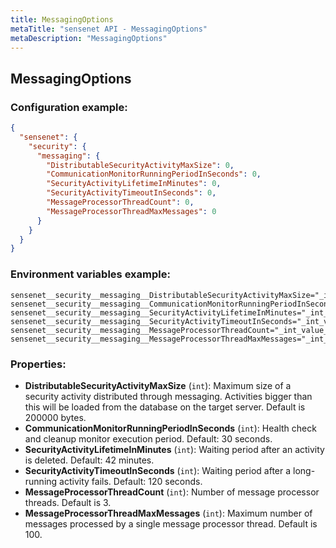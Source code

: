 ```yaml
---
title: MessagingOptions
metaTitle: "sensenet API - MessagingOptions"
metaDescription: "MessagingOptions"
---
```


## MessagingOptions


### Configuration example:
``` json
{
  "sensenet": {
    "security": {
      "messaging": {
        "DistributableSecurityActivityMaxSize": 0,
        "CommunicationMonitorRunningPeriodInSeconds": 0,
        "SecurityActivityLifetimeInMinutes": 0,
        "SecurityActivityTimeoutInSeconds": 0,
        "MessageProcessorThreadCount": 0,
        "MessageProcessorThreadMaxMessages": 0
      }
    }
  }
}
```
### Environment variables example:
```
sensenet__security__messaging__DistributableSecurityActivityMaxSize="_int_value_"
sensenet__security__messaging__CommunicationMonitorRunningPeriodInSeconds="_int_value_"
sensenet__security__messaging__SecurityActivityLifetimeInMinutes="_int_value_"
sensenet__security__messaging__SecurityActivityTimeoutInSeconds="_int_value_"
sensenet__security__messaging__MessageProcessorThreadCount="_int_value_"
sensenet__security__messaging__MessageProcessorThreadMaxMessages="_int_value_"
```
### Properties:
- **DistributableSecurityActivityMaxSize** (`int`): Maximum size of a security activity distributed through messaging.
 Activities bigger than this will be loaded from the database
 on the target server. Default is 200000 bytes.
- **CommunicationMonitorRunningPeriodInSeconds** (`int`): Health check and cleanup monitor execution period. Default: 30 seconds.
- **SecurityActivityLifetimeInMinutes** (`int`): Waiting period after an activity is deleted. Default: 42 minutes.
- **SecurityActivityTimeoutInSeconds** (`int`): Waiting period after a long-running activity fails. Default: 120 seconds.
- **MessageProcessorThreadCount** (`int`): Number of message processor threads. Default is 3.
- **MessageProcessorThreadMaxMessages** (`int`): Maximum number of messages processed by a single message processor thread. Default is 100.

